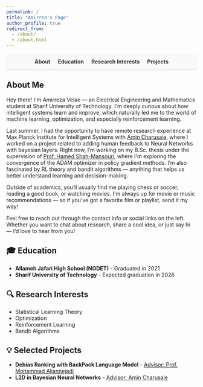 ```yaml
---
permalink: /
title: "Amirrea's Page"
author_profile: true
redirect_from:
  - /about/
  - /about.html
---
```

<!-- Navigation Bar -->
<nav style="display: flex; justify-content: center; gap: 20px; background-color: #f9f9f9; padding: 12px; border-radius: 8px; box-shadow: 0 2px 4px rgba(0,0,0,0.1);">
  <a href="#about" style="text-decoration: none; color: #333; font-weight: bold;">About</a>
  <a href="#education" style="text-decoration: none; color: #333; font-weight: bold;">Education</a>
  <a href="#research" style="text-decoration: none; color: #333; font-weight: bold;">Research Interests</a>
  <a href="#projects" style="text-decoration: none; color: #333; font-weight: bold;">Projects</a>
</nav>

<!-- Introduction -->
<section id="about">
  <h2>About Me</h2>
  <p>
    Hey there! I'm Amirreza Velae — an Electrical Engineering and Mathematics student at Sharif University of Technology. I'm deeply curious about how intelligent systems learn and improve, which naturally led me to the world of machine learning, optimization, and especially reinforcement learning.
  </p>
  
  <p>
  Last summer, I had the opportunity to have remote research experience at Max Planck Institute for Intelligent Systems with 
    <a href="https://www.mpi-inf.mpg.de/departments/graphics-vision/people/charusaie/" target="_blank">Amin Charusaie</a>, where I worked on a project related to adding human feedback to Neural Networks with bayesian layers.
    Right now, I’m working on my B.Sc. thesis under the supervision of 
    <a href="https://scholar.google.ca/citations?user=dcjIFccAAAAJ&hl=en" target="_blank">Prof. Hamed Shah-Mansouri</a>, where I'm exploring the convergence of the ADAM optimizer in policy gradient methods. I’m also fascinated by RL theory and bandit algorithms — anything that helps us better understand learning and decision-making.
  </p>

  <p>
    Outside of academics, you’ll usually find me playing chess or soccer, reading a good book, or watching movies. I'm always up for movie or music recommendations — so if you’ve got a favorite film or playlist, send it my way!
  </p>

  <p>
    Feel free to reach out through the contact info or social links on the left. Whether you want to chat about research, share a cool idea, or just say hi — I’d love to hear from you!
  </p>
</section>

<!-- Education -->
<section id="education">
  <h2>🎓 Education</h2>
  <ul>
    <li><strong>Allameh Jafari High School (NODET)</strong> - Graduated in 2021</li>
    <li><strong>Sharif University of Technology</strong> - Expected graduation in 2026</li>
  </ul>
</section>

<!-- Research Interests -->
<section id="research">
  <h2>🔍 Research Interests</h2>
  <ul>
    <li>Statistical Learning Theory</li>
    <li>Optimization</li>
    <li>Reinforcement Learning</li>
    <li>Bandit Algorithms</li>
  </ul>
</section>

<!-- Selected Projects -->
<section id="projects">
  <h2>💡 Selected Projects</h2>
  <ul>
    <li>
      <strong>Debias Ranking with BackPack Language Model</strong> -
      <a href="https://scholar.google.com/citations?user=yiZk6coAAAAJ&hl=en" target="_blank">Advisor: Prof. Mohammad Aliannejadi</a>
    </li>
    <li>
      <strong>L2D in Bayesian Neural Networks</strong> - 
      <a href="https://charusaie.github.io/" target="_blank">Advisor: Amin Charusaie</a>
    </li>
  </ul>
</section>

